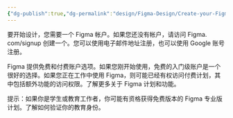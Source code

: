 ```yaml
---
{"dg-publish":true,"dg-permalink":"design/Figma-Design/Create-your-Figma-account","permalink":"/design/Figma-Design/Create-your-Figma-account/","metatags":{"description":"Before you start Who can use this feature","og:site_name":"DavonOs","og:title":"创建你的Figma账户","og:type":"article","og:url":"https://zuji.eu.org/design/Figma-Design/Create-your-Figma-account","og:image":"https://help.figma.com/hc/theming_assets/01HZFG1N1QJPKABHT3PHQQ0J9J","og:image: width":"200","og:image: alt":"articlecover","og:locale":"zh_cn"},"tags":["Design/UI/Figma"],"updated":"2025-07-05T08:12:34.379+08:00"}
---
```



要开始设计，您需要一个 Figma 帐户。如果您还没有帐户，请访问 Figma. com/signup 创建一个。您可以使用电子邮件地址注册，也可以使用 Google 账号注册。

Figma 提供免费和付费账户选项。如果您刚开始使用，免费的入门级账户是一个很好的选择。如果您正在工作中使用 Figma，则可能已经有权访问付费计划，其中包括额外功能的访问权限。了解更多关于 Figma 计划和功能。

提示：如果你是学生或教育工作者，你可能有资格获得免费版本的 Figma 专业版计划。了解如何验证你的教育身份。